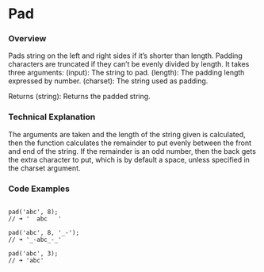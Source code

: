# Pad

### Overview
Pads string on the left and right sides if it’s shorter than length. Padding characters are truncated if they can’t be evenly divided by length. It takes three arguments:
  (input): The string to pad.
  (length): The padding length expressed by number.
  (charset): The string used as padding.


Returns
(string): Returns the padded string.

### Technical Explanation

The arguments are taken and the length of the string given is calculated, then the function calculates the remainder to put evenly between the front and end of the string. If the remainder is an odd number, then the back gets the extra character to put, which is by default a space, unless specified in the charset argument.

### Code Examples



```

pad('abc', 8);
// ➜ '  abc   '

pad('abc', 8, '_-');
// ➜ '_-abc_-_'

pad('abc', 3);
// ➜ 'abc'

```
